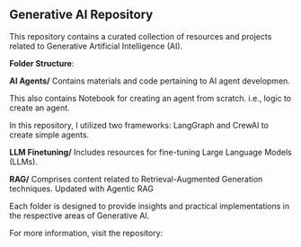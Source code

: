 ## Generative AI Repository

This repository contains a curated collection of resources and projects related to Generative Artificial Intelligence (AI).

**Folder Structure**:

**AI Agents/**
Contains materials and code pertaining to AI agent developmen.

This also contains Notebook for creating an agent from scratch. i.e., logic to create an agent.

In this repository, I utilized two frameworks: LangGraph and CrewAI to create simple agents.

**LLM Finetuning/**
Includes resources for fine-tuning Large Language Models (LLMs).

**RAG/**
Comprises content related to Retrieval-Augmented Generation techniques.
Updated with Agentic RAG

Each folder is designed to provide insights and practical implementations in the respective areas of Generative AI.

For more information, visit the repository:
